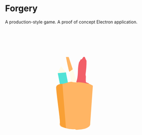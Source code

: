 # Forgery


A production-style game. A proof of concept Electron application.

<svg version="1.1" id="Layer_1"
xmlns="http://www.w3.org/2000/svg"
xmlns:xlink="http://www.w3.org/1999/xlink" x="0px" y="0px" width="472px" height="392px" viewBox="0 0 472 392" enable-background="new 0 0 472 392" xml:space="preserve">
<g id="Layer_3">
    <path fill="#FFB564" d="M288.7,187.7c-53.7-32.6-119.8,1-119.8,1s11.6,92.6,11.4,121.4c-0.8,2-1,4.1-0.4,6.3
    c-0.2,1.2-0.6,1.7-1,1.7h1.7c1.1,3,2.9,4.3,5.8,5.3c10.9,4,21.5,6.8,33.1,7.7c3.6,0.3,7.1,0.2,10.5-0.2c1.6,1.5,4,2.4,7.1,2.1
    c13.2-1.2,28-1.9,38.6-10.3c1.7-1.4,2.7-2.7,3.1-4.7h0.8L288.7,187.7z"/>
    <polygon fill="#52E2D7" points="173.2,146.4 180.5,184 206.6,177.2 200.1,144 	"/>
    <path fill="#FFFBE8" d="M222.6,133.8c0,0-17.9-15.6-5.3,39.9c0.6,2.5,19.4,3.4,19.4,3.4L222.6,133.8z"/>
    <path fill="#F9A035" d="M188.6,181.4c0,0-20.6,0-20.6,12.4c0.1,17.2,13.4,105.6,13.1,119.9c-0.2,9.3,19.1,13.6,19.1,13.6"/>
    <path fill="#FFB564" d="M200.2,93.3c0,0,9.7,50.2,11.6,48.4c2-1.8,10.8-7.9,10.8-7.9l-13.5-40.5H200.2z"/>
    <path fill="#FFFBE8" d="M184.1,123.6c0,0-12.9,24.6-10.9,22.8c2-1.8,27-2.4,27-2.4L184.1,123.6z"/>
    <path fill="#F25F68" d="M257.9,92.8c-1.5,2-3,4.1-4.4,6.3c-1.2,1.9-2.9,2.3-4.6,1.9c-1.7,3.4-3.5,6.7-5.7,9.8
    c-6.2,22.4-0.7,41.7-8.7,63.8c-1.3,3.5,0.3,0.3,2.2,2.5c5.6-3,31.1,3.5,38.7,4.2c1.7-2.3-9.1-3.3-10.3-6.6c1.4,3.9,0.2-5.2,0.2-6.1
    c0.3-2.6,0-5.5,0.3-8.1c0.7-4.6-1.4-6.4-0.8-11c1.9-14.5,3.4-29.4,3-44.1c-2.2-3.9-4.1-7.9-5.6-12.1
    C261,92.9,259.4,92.7,257.9,92.8z"/>
</g>
<g id="Layer_2">

<polyline fill="none" stroke="#AF3A46" stroke-width="4.9763" stroke-linecap="square" stroke-linejoin="round" stroke-miterlimit="10" points="
238,171.1 245.2,109 260.4,86.9 267.7,110.8 265.1,174.8 	"/>

<polyline fill="none" stroke="#AF3A46" stroke-width="4.9763" stroke-linecap="square" stroke-linejoin="round" stroke-miterlimit="10" points="
180.2,182.4 173.8,144 184.1,123.6 200.1,139.2 206.6,176.2 	"/>

<path fill="none" stroke="#AF3A46" stroke-width="4.9763" stroke-linecap="square" stroke-linejoin="round" stroke-miterlimit="10" d="
M218.2,174.8c0,0-4.5-16.5-9-36.4c-4.8-21.3-9.7-43.8-9-45.1c1.3-2.6,5.4-4.8,8.9,0c2,2.7,7.9,21.6,13.5,40.5
c6.3,21.1,12.2,42.3,11.9,40.8"/>
<path fill="#AF3A46" stroke="#AF3A46" stroke-width="2.4882" stroke-miterlimit="10" d="M200.2,93.3c-11.6-12.2-10.4-19.2-6.6-23
c6.6-6.6-2.8-16.6-0.9-16.8c6.6-0.6,28.6,9.6,17.3,36.9"/>

<path fill="none" stroke="#AF3A46" stroke-width="4.9763" stroke-linecap="round" stroke-linejoin="round" stroke-miterlimit="10" d="
M245.2,109c0,0,11.3-4.8,22.5,1.9"/>

<path fill="#FFFBE8" stroke="#AF3A46" stroke-width="4.9763" stroke-linecap="round" stroke-linejoin="round" stroke-miterlimit="10" d="
M200.1,139.2c0,4.7-12.2,4.7-12.2,4.7c-3.2,5.3-14.1,0-14.1,0"/>
<path fill="#AF3A46" d="M190.9,130.3c3.4,3.3-12,3.5-12,3.5l5.1-10.2L190.9,130.3z"/>

<path fill="none" stroke="#AF3A46" stroke-width="4.9763" stroke-linecap="round" stroke-linejoin="round" stroke-miterlimit="10" d="
M211.8,141.6c7.7,0,11.4-6,11.4-6"/>

<path fill="none" stroke="#AF3A46" stroke-width="4.9763" stroke-linecap="round" stroke-linejoin="round" stroke-miterlimit="10" d="
M169,188.8L169,188.8c43.9-21.5,94.3-16.6,119.8-1.1L277,321.9c0,0-39.9,23.2-95.2-1.1L169,188.8z"/>

<path fill="none" stroke="#AF3A46" stroke-width="4.8228" stroke-linecap="round" stroke-linejoin="round" stroke-miterlimit="10" d="
M255.7,270.4l-2.2-32.6l-24.4-18.9L205,236.6c0.3,11.8,1.4,22.8,1.7,34.6C206.6,271.2,236,275.9,255.7,270.4z"/>

<line fill="none" stroke="#AF3A46" stroke-width="5" stroke-linecap="round" stroke-linejoin="round" stroke-miterlimit="10" x1="229.5" y1="219" x2="229.5" y2="246"/>

<path fill="none" stroke="#AF3A46" stroke-width="3.8582" stroke-linecap="round" stroke-linejoin="round" stroke-miterlimit="10" d="
M233.2,240.8c-1.5,0-2.9,0.3-6.8,0.4c0,0-1-0.9-0.1,5.9c2.9,0.1,4,0.2,6.9,0.2C233.2,247.4,233.2,242.5,233.2,240.8z"/>
</g>
</svg>
